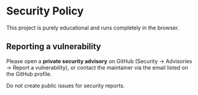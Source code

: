 # Security Policy

This project is purely educational and runs completely in the browser.

## Reporting a vulnerability
Please open a **private security advisory** on GitHub (Security → Advisories → Report a vulnerability),
or contact the maintainer via the email listed on the GitHub profile.

Do not create public issues for security reports.

